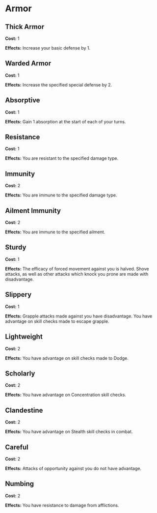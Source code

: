 # Armor

## Thick Armor

**Cost:** 1

**Effects:** Increase your basic defense by 1.

## Warded Armor

**Cost:** 1

**Effects:** Increase the specified special defense by 2.

## Absorptive

**Cost:** 1

**Effects:** Gain 1 absorption at the start of each of your turns.

## Resistance

**Cost:** 1

**Effects:** You are resistant to the specified damage type.

## Immunity

**Cost:** 2

**Effects:** You are immune to the specified damage type.

## Ailment Immunity

**Cost:** 2

**Effects:** You are immune to the specified ailment.

## Sturdy

**Cost:** 1

**Effects:** The efficacy of forced movement against you is halved. Shove attacks, as well as other attacks which knock you prone are made with disadvantage.

## Slippery

**Cost:** 1

**Effects:** Grapple attacks made against you have disadvantage. You have advantage on skill checks made to escape grapple.

## Lightweight

**Cost:** 2

**Effects:** You have advantage on skill checks made to Dodge.

## Scholarly

**Cost:** 2

**Effects:** You have advantage on Concentration skill checks.

## Clandestine

**Cost:** 2

**Effects:** You have advantage on Stealth skill checks in combat.

## Careful

**Cost:** 2

**Effects:** Attacks of opportunity against you do not have advantage.

## Numbing

**Cost:** 2

**Effects:** You have resistance to damage from afflictions.
